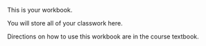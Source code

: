 This is your workbook.

You will store all of your classwork here.

Directions on how to use this workbook are in the course textbook.
